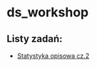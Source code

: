 # ds_workshop

## Listy zadań:

- [Statystyka opisowa cz.2](../blob/master/excercises/013_StatystykaOpisowaZadania.md) 

